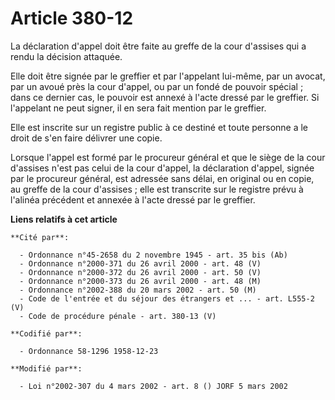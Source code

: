 # Article 380-12

La déclaration d'appel doit être faite au greffe de la cour d'assises qui a rendu la décision attaquée.

Elle doit être signée par le greffier et par l'appelant lui-même, par un avocat, par un avoué près la cour d'appel, ou par un
fondé de pouvoir spécial ; dans ce dernier cas, le pouvoir est annexé à l'acte dressé par le greffier. Si l'appelant ne peut
signer, il en sera fait mention par le greffier.

Elle est inscrite sur un registre public à ce destiné et toute personne a le droit de s'en faire délivrer une copie.

Lorsque l'appel est formé par le procureur général et que le siège de la cour d'assises n'est pas celui de la cour d'appel,
la déclaration d'appel, signée par le procureur général, est adressée sans délai, en original ou en copie, au greffe de la
cour d'assises ; elle est transcrite sur le registre prévu à l'alinéa précédent et annexée à l'acte dressé par le greffier.

**Liens relatifs à cet article**

	**Cité par**:

	  - Ordonnance n°45-2658 du 2 novembre 1945 - art. 35 bis (Ab)
	  - Ordonnance n°2000-371 du 26 avril 2000 - art. 48 (V)
	  - Ordonnance n°2000-372 du 26 avril 2000 - art. 50 (V)
	  - Ordonnance n°2000-373 du 26 avril 2000 - art. 48 (M)
	  - Ordonnance n°2002-388 du 20 mars 2002 - art. 50 (M)
	  - Code de l'entrée et du séjour des étrangers et ... - art. L555-2 (V)
	  - Code de procédure pénale - art. 380-13 (V)

	**Codifié par**:

	  - Ordonnance 58-1296 1958-12-23

	**Modifié par**:

	  - Loi n°2002-307 du 4 mars 2002 - art. 8 () JORF 5 mars 2002
